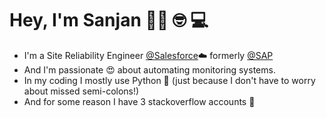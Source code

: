 <!--
**sanjan/sanjan** is a ✨ _special_ ✨ repository because its `README.md` (this file) appears on your GitHub profile.

Here are some ideas to get you started:

- 🔭 I’m currently working on ...
- 🌱 I’m currently learning ...
- 👯 I’m looking to collaborate on ...
- 🤔 I’m looking for help with ...
- 💬 Ask me about ...
- 📫 How to reach me: ...
- 😄 Pronouns: ...
- ⚡ Fun fact: ...
-->

# Hey, I'm Sanjan 👋🏽 🤓 💻

- I'm a Site Reliability Engineer [@Salesforce](https://github.com/salesforce)☁️ formerly [@SAP](https://github.com/SAP)
- And I'm passionate 😍 about automating monitoring systems.
- In my coding I mostly use Python 🐍 (just because I don't have to worry about missed semi-colons!)
- And for some reason I have 3 stackoverflow accounts 😬
